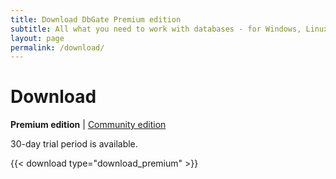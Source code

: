 ```yaml
---
title: Download DbGate Premium edition
subtitle: All what you need to work with databases - for Windows, Linux and Mac and Web
layout: page
permalink: /download/
---
```


# Download

**Premium edition** \| [Community edition](/download-community) 


30-day trial period is available. 

{{< download type="download_premium" >}}
